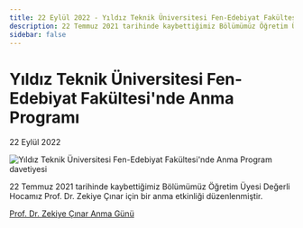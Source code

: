 ```yaml
---
title: 22 Eylül 2022 - Yıldız Teknik Üniversitesi Fen-Edebiyat Fakültesi'nde Anma Programı
description: 22 Temmuz 2021 tarihinde kaybettiğimiz Bölümümüz Öğretim Üyesi Değerli Hocamız Prof. Dr. Zekiye Çınar için bir anma etkinliği düzenlenmiştir.
sidebar: false
---
```


# Yıldız Teknik Üniversitesi Fen-Edebiyat Fakültesi'nde Anma Programı

22 Eylül 2022

![Yıldız Teknik Üniversitesi Fen-Edebiyat Fakültesi'nde Anma Program davetiyesi](/images/2022-09-22-fen-edebiyat-fakultesinde-anma-programi.webp)

22 Temmuz 2021 tarihinde kaybettiğimiz Bölümümüz Öğretim Üyesi Değerli Hocamız Prof. Dr. Zekiye Çınar için bir anma etkinliği düzenlenmiştir.

[Prof. Dr. Zekiye Çınar Anma Günü](https://kml.yildiz.edu.tr/haberler/136/Prof.%20Dr.%20Zekiye%20%C3%87%C4%B1nar%20Anma%20G%C3%BCn%C3%BC)
